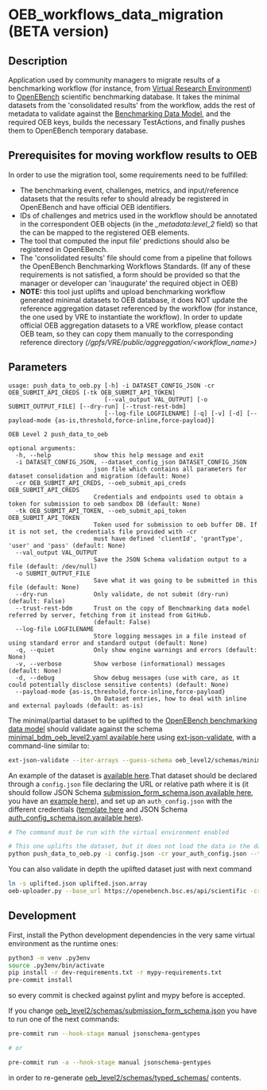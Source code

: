 # OEB_workflows_data_migration (BETA version)
## Description
Application used by community managers to migrate results of a benchmarking workflow (for instance, from [Virtual Research Environment](https://openebench.bsc.es/vre)) to [OpenEBench](https://openebench.bsc.es) scientific benchmarking database. It takes the minimal datasets from the 'consolidated results' from the workflow, adds the rest of metadata to validate against the [Benchmarking Data Model](https://github.com/inab/benchmarking-data-model), and the required OEB keys, builds the necessary TestActions, and finally pushes them to OpenEBench temporary database.

## Prerequisites for moving workflow results to OEB
In order to use the migration tool, some requirements need to be fulfilled:
* The benchmarking event, challenges, metrics, and input/reference datasets that the results refer to should already be registered in OpenEBench and have official OEB identifiers.
* IDs of challenges and metrics used in the workflow should be annotated in the correspondent OEB objects (in the *_metadata:level_2* field) so that the can be mapped to the registered OEB elements.
* The tool that computed the input file' predictions should also be registered in OpenEBench.
* The 'consolidated results' file should come from a pipeline that follows the OpenEBench Benchmarking Workflows Standards.
(If any of these requirements is not satisfied, a form should be provided so that the manager or developer can 'inaugurate' the required object in OEB)
* **NOTE:** this tool just uplifts and upload benchmarking workflow generated minimal datasets to OEB database, it does NOT update the reference aggregation dataset referenced by the workflow (for instance, the one used by VRE to instantiate the workflow). In order to update official OEB aggregation datasets to a VRE workflow, please contact OEB team, so they can copy them manually to the corresponding reference directory *(/gpfs/VRE/public/aggreggation/<workflow_name>)* 

## Parameters

```
usage: push_data_to_oeb.py [-h] -i DATASET_CONFIG_JSON -cr OEB_SUBMIT_API_CREDS [-tk OEB_SUBMIT_API_TOKEN]
                           [--val_output VAL_OUTPUT] [-o SUBMIT_OUTPUT_FILE] [--dry-run] [--trust-rest-bdm]
                           [--log-file LOGFILENAME] [-q] [-v] [-d] [--payload-mode {as-is,threshold,force-inline,force-payload}]

OEB Level 2 push_data_to_oeb

optional arguments:
  -h, --help            show this help message and exit
  -i DATASET_CONFIG_JSON, --dataset_config_json DATASET_CONFIG_JSON
                        json file which contains all parameters for dataset consolidation and migration (default: None)
  -cr OEB_SUBMIT_API_CREDS, --oeb_submit_api_creds OEB_SUBMIT_API_CREDS
                        Credentials and endpoints used to obtain a token for submission to oeb sandbox DB (default: None)
  -tk OEB_SUBMIT_API_TOKEN, --oeb_submit_api_token OEB_SUBMIT_API_TOKEN
                        Token used for submission to oeb buffer DB. If it is not set, the credentials file provided with -cr
                        must have defined 'clientId', 'grantType', 'user' and 'pass' (default: None)
  --val_output VAL_OUTPUT
                        Save the JSON Schema validation output to a file (default: /dev/null)
  -o SUBMIT_OUTPUT_FILE
                        Save what it was going to be submitted in this file (default: None)
  --dry-run             Only validate, do not submit (dry-run) (default: False)
  --trust-rest-bdm      Trust on the copy of Benchmarking data model referred by server, fetching from it instead from GitHub.
                        (default: False)
  --log-file LOGFILENAME
                        Store logging messages in a file instead of using standard error and standard output (default: None)
  -q, --quiet           Only show engine warnings and errors (default: None)
  -v, --verbose         Show verbose (informational) messages (default: None)
  -d, --debug           Show debug messages (use with care, as it could potentially disclose sensitive contents) (default: None)
  --payload-mode {as-is,threshold,force-inline,force-payload}
                        On Dataset entries, how to deal with inline and external payloads (default: as-is)
```

The minimal/partial dataset to be uplifted to the [OpenEBench benchmarking data model](https://github.com/inab/benchmarking_data_model) should validate against the schema [minimal_bdm_oeb_level2.yaml available here](oeb_level2/schemas/minimal_bdm_oeb_level2.yaml) using [ext-json-validate](https://pypi.org/project/extended-json-schema-validator/), with a command-line similar to:

```bash
ext-json-validate --iter-arrays --guess-schema oeb_level2/schemas/minimal_bdm_oeb_level2.yaml minimal_dataset_examples/results_example.json
```

An example of the dataset is [available here](minimal_dataset_examples/results_example.json).That dataset should be declared through a `config.json` file declaring the URL or relative path where it is (it should follow JSON Schema [submission_form_schema.json available here](oeb_level2/schemas/submission_form_schema.json), you have an [example here](minimal_dataset_examples/config_example.json)), and set up an `auth_config.json` with the different credentials ([template here](oebdev_api_auth.json.template) and JSON Schema [auth_config_schema.json available here](oeb_level2/schemas/auth_config_schema.json)).

```bash
# The command must be run with the virtual environment enabled

# This one uplifts the dataset, but it does not load the data in the database
python push_data_to_oeb.py -i config.json -cr your_auth_config.json --trust-rest-bdm --dry-run -o uplifted.json
```

You can also validate in depth the uplifted dataset just with next command

```bash
ln -s uplifted.json uplifted.json.array
oeb-uploader.py --base_url https://openebench.bsc.es/api/scientific -cr your_auth_config.json --trust-rest-bdm --deep-bdm-dir . --dry-run uplifted.json.array
```

## Development

First, install the Python development dependencies in the very same virtual environment as the runtime ones:

```bash
python3 -m venv .py3env
source .py3env/bin/activate
pip install -r dev-requirements.txt -r mypy-requirements.txt
pre-commit install
```

so every commit is checked against pylint and mypy before is accepted.

If you change [oeb_level2/schemas/submission_form_schema.json](oeb_level2/schemas/submission_form_schema.json) you have to run one of the next commands:

```bash
pre-commit run --hook-stage manual jsonschema-gentypes

# or

pre-commit run -a --hook-stage manual jsonschema-gentypes
```

in order to re-generate [oeb_level2/schemas/typed_schemas/](oeb_level2/schemas/typed_schemas/) contents.